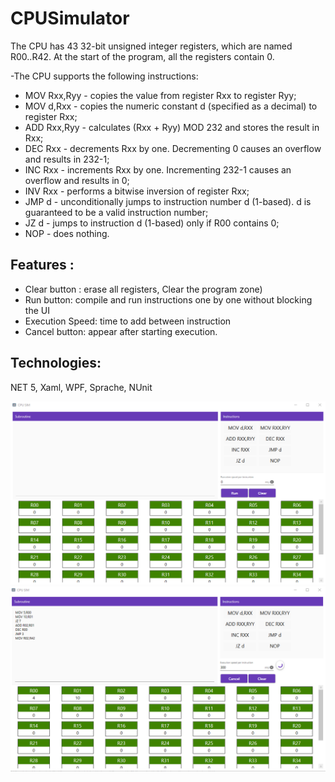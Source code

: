 # CPUSimulator


The CPU has 43 32-bit unsigned integer registers, which are named R00..R42. At the start of the program, all the registers contain 0. 

-The CPU supports the following instructions:
  - MOV Rxx,Ryy - copies the value from register Rxx to register Ryy;
  - MOV d,Rxx - copies the numeric constant d (specified as a decimal) to register Rxx;
  - ADD Rxx,Ryy - calculates (Rxx + Ryy) MOD 232 and stores the result in Rxx;
  - DEC Rxx - decrements Rxx by one. Decrementing 0 causes an overflow and results in 232-1;
  - INC Rxx - increments Rxx by one. Incrementing 232-1 causes an overflow and results in 0;
  - INV Rxx - performs a bitwise inversion of register Rxx;
  - JMP d - unconditionally jumps to instruction number d (1-based). d is guaranteed to be a valid instruction number;
  - JZ d - jumps to instruction d (1-based) only if R00 contains 0;
  - NOP - does nothing.

## Features :
  - Clear button : erase all registers, Clear the program zone)
  - Run button: compile and run instructions one by one without blocking the UI
  - Execution Speed: time to add between instruction 
  - Cancel button: appear after starting execution.
  
## Technologies:
 NET 5, Xaml, WPF, Sprache, NUnit
 
![](MainUI.png)
![](ScreenshotRunningUI.png)
